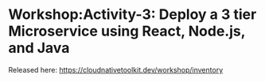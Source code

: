# Workshop:Activity-3: Deploy a 3 tier Microservice using React, Node.js, and Java

Released here: https://cloudnativetoolkit.dev/workshop/inventory